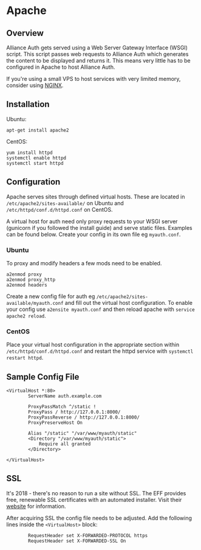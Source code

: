 # Apache

## Overview

Alliance Auth gets served using a Web Server Gateway Interface (WSGI) script. This script passes web requests to Alliance Auth which generates the content to be displayed and returns it. This means very little has to be configured in Apache to host Alliance Auth.

If you're using a small VPS to host services with very limited memory, consider using [NGINX](nginx.md).

## Installation

Ubuntu:

    apt-get install apache2

CentOS:

    yum install httpd
    systemctl enable httpd
    systemctl start httpd

## Configuration

Apache serves sites through defined virtual hosts. These are located in `/etc/apache2/sites-available/` on Ubuntu and `/etc/httpd/conf.d/httpd.conf` on CentOS.

A virtual host for auth need only proxy requests to your WSGI server (gunicorn if you followed the install guide) and serve static files. Examples can be found below. Create your config in its own file eg `myauth.conf`.

### Ubuntu

To proxy and modify headers a few mods need to be enabled.

    a2enmod proxy
    a2enmod proxy_http
    a2enmod headers

Create a new config file for auth eg `/etc/apache2/sites-available/myauth.conf` and fill out the virtual host configuration. To enable your config use `a2ensite myauth.conf` and then reload apache with `service apache2 reload`.

### CentOS

Place your virtual host configuration in the appropriate section within `/etc/httpd/conf.d/httpd.conf` and restart the httpd service with `systemctl restart httpd`.

## Sample Config File

```
<VirtualHost *:80>
        ServerName auth.example.com

        ProxyPassMatch ^/static !
        ProxyPass / http://127.0.0.1:8000/
        ProxyPassReverse / http://127.0.0.1:8000/
        ProxyPreserveHost On

        Alias "/static" "/var/www/myauth/static"
        <Directory "/var/www/myauth/static">
            Require all granted
        </Directory>

</VirtualHost>
```

## SSL

It's 2018 - there's no reason to run a site without SSL. The EFF provides free, renewable SSL certificates with an automated installer. Visit their [website](https://certbot.eff.org/) for information.

After acquiring SSL the config file needs to be adjusted. Add the following lines inside the `<VirtualHost>` block:

```
        RequestHeader set X-FORWARDED-PROTOCOL https
        RequestHeader set X-FORWARDED-SSL On
```
